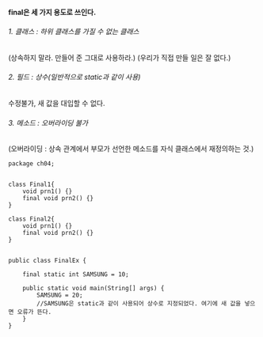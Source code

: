 #### final은 세 가지 용도로 쓰인다.
###### 1. 클래스 : 하위 클래스를 가질 수 없는 클래스
(상속하지 말라. 만들어 준 그대로 사용하라.)
(우리가 직접 만들 일은 잘 없다.)

###### 2. 필드 : 상수(일반적으로 static과 같이 사용)
수정불가, 새 값을 대입할 수 없다.

###### 3. 메소드 : 오버라이딩 불가
(오버라이딩 : 상속 관계에서 부모가 선언한 메소드를 자식 클래스에서 재정의하는 것.) 


``` 
package ch04;


class Final1{
	void prn1() {}
	final void prn2() {}
}

class Final2{
	void prn1() {}
	final void prn2() {}
}


public class FinalEx {
	
	final static int SAMSUNG = 10;
	
	public static void main(String[] args) {
		SAMSUNG = 20;
		//SAMSUNG은 static과 같이 사용되어 상수로 지정되었다. 여기에 새 값을 넣으면 오류가 뜬다.
	}
}
```
